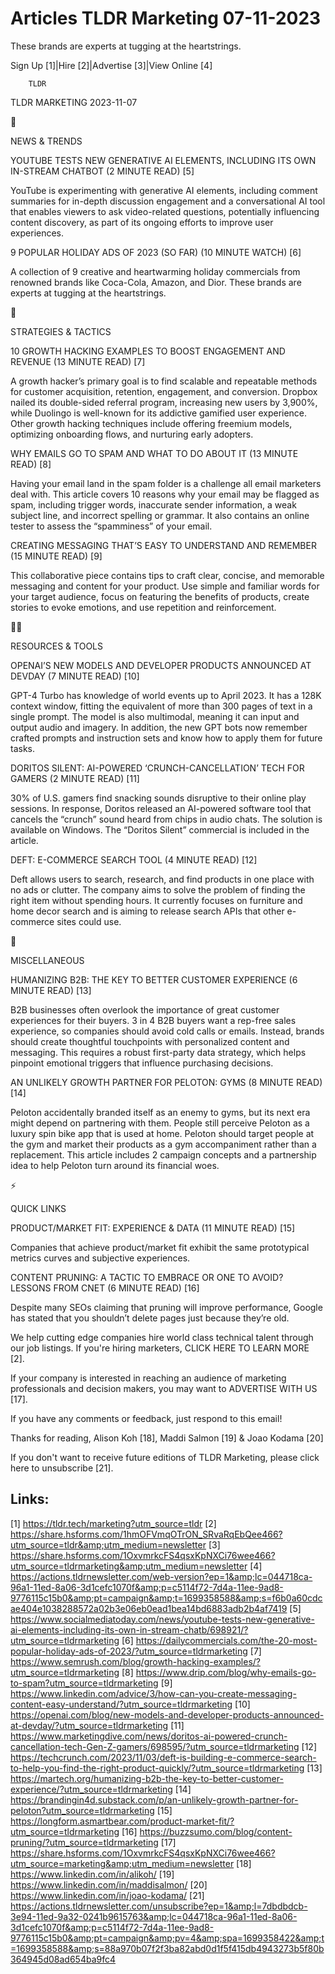 # Articles TLDR Marketing 07-11-2023

These brands are experts at tugging at the heartstrings.  

Sign Up [1]|Hire [2]|Advertise [3]|View Online [4] 

		TLDR 

TLDR MARKETING 2023-11-07

📱 

NEWS & TRENDS

 YOUTUBE TESTS NEW GENERATIVE AI ELEMENTS, INCLUDING ITS OWN IN-STREAM
CHATBOT (2 MINUTE READ) [5] 

 YouTube is experimenting with generative AI elements, including
comment summaries for in-depth discussion engagement and a
conversational AI tool that enables viewers to ask video-related
questions, potentially influencing content discovery, as part of its
ongoing efforts to improve user experiences. 

 9 POPULAR HOLIDAY ADS OF 2023 (SO FAR) (10 MINUTE WATCH) [6] 

 A collection of 9 creative and heartwarming holiday commercials from
renowned brands like Coca-Cola, Amazon, and Dior. These brands are
experts at tugging at the heartstrings. 

🚀 

STRATEGIES & TACTICS

 10 GROWTH HACKING EXAMPLES TO BOOST ENGAGEMENT AND REVENUE (13 MINUTE
READ) [7] 

 A growth hacker’s primary goal is to find scalable and repeatable
methods for customer acquisition, retention, engagement, and
conversion. Dropbox nailed its double-sided referral program,
increasing new users by 3,900%, while Duolingo is well-known for its
addictive gamified user experience. Other growth hacking techniques
include offering freemium models, optimizing onboarding flows, and
nurturing early adopters. 

 WHY EMAILS GO TO SPAM AND WHAT TO DO ABOUT IT (13 MINUTE READ) [8] 

 Having your email land in the spam folder is a challenge all email
marketers deal with. This article covers 10 reasons why your email may
be flagged as spam, including trigger words, inaccurate sender
information, a weak subject line, and incorrect spelling or grammar.
It also contains an online tester to assess the “spamminess” of
your email. 

 CREATING MESSAGING THAT’S EASY TO UNDERSTAND AND REMEMBER (15
MINUTE READ) [9] 

 This collaborative piece contains tips to craft clear, concise, and
memorable messaging and content for your product. Use simple and
familiar words for your target audience, focus on featuring the
benefits of products, create stories to evoke emotions, and use
repetition and reinforcement. 

🧑‍💻 

RESOURCES & TOOLS

 OPENAI’S NEW MODELS AND DEVELOPER PRODUCTS ANNOUNCED AT DEVDAY (7
MINUTE READ) [10] 

 GPT-4 Turbo has knowledge of world events up to April 2023. It has a
128K context window, fitting the equivalent of more than 300 pages of
text in a single prompt. The model is also multimodal, meaning it can
input and output audio and imagery. In addition, the new GPT bots now
remember crafted prompts and instruction sets and know how to apply
them for future tasks. 

 DORITOS SILENT: AI-POWERED ‘CRUNCH-CANCELLATION’ TECH FOR GAMERS
(2 MINUTE READ) [11] 

 30% of U.S. gamers find snacking sounds disruptive to their online
play sessions. In response, Doritos released an AI-powered software
tool that cancels the “crunch” sound heard from chips in audio
chats. The solution is available on Windows. The “Doritos Silent”
commercial is included in the article. 

 DEFT: E-COMMERCE SEARCH TOOL (4 MINUTE READ) [12] 

 Deft allows users to search, research, and find products in one place
with no ads or clutter. The company aims to solve the problem of
finding the right item without spending hours. It currently focuses on
furniture and home decor search and is aiming to release search APIs
that other e-commerce sites could use. 

🎁 

MISCELLANEOUS

 HUMANIZING B2B: THE KEY TO BETTER CUSTOMER EXPERIENCE (6 MINUTE READ)
[13] 

 B2B businesses often overlook the importance of great customer
experiences for their buyers. 3 in 4 B2B buyers want a rep-free sales
experience, so companies should avoid cold calls or emails. Instead,
brands should create thoughtful touchpoints with personalized content
and messaging. This requires a robust first-party data strategy, which
helps pinpoint emotional triggers that influence purchasing decisions.


 AN UNLIKELY GROWTH PARTNER FOR PELOTON: GYMS (8 MINUTE READ) [14] 

 Peloton accidentally branded itself as an enemy to gyms, but its next
era might depend on partnering with them. People still perceive
Peloton as a luxury spin bike app that is used at home. Peloton should
target people at the gym and market their products as a gym
accompaniment rather than a replacement. This article includes 2
campaign concepts and a partnership idea to help Peloton turn around
its financial woes. 

⚡ 

QUICK LINKS

 PRODUCT/MARKET FIT: EXPERIENCE & DATA (11 MINUTE READ) [15] 

 Companies that achieve product/market fit exhibit the same
prototypical metrics curves and subjective experiences. 

 CONTENT PRUNING: A TACTIC TO EMBRACE OR ONE TO AVOID? LESSONS FROM
CNET (6 MINUTE READ) [16] 

 Despite many SEOs claiming that pruning will improve performance,
Google has stated that you shouldn’t delete pages just because
they’re old. 

 We help cutting edge companies hire world class technical talent
through our job listings. If you're hiring marketers, CLICK HERE TO
LEARN MORE [2]. 

If your company is interested in reaching an audience of marketing
professionals and decision makers, you may want to ADVERTISE WITH US
[17]. 

If you have any comments or feedback, just respond to this email! 

Thanks for reading, 
Alison Koh [18], Maddi Salmon [19] & Joao Kodama [20] 

If you don't want to receive future editions of TLDR Marketing,
please click here to unsubscribe [21]. 

 

Links:
------
[1] https://tldr.tech/marketing?utm_source=tldr
[2] https://share.hsforms.com/1hmOFVmqOTrON_SRvaRqEbQee466?utm_source=tldr&amp;utm_medium=newsletter
[3] https://share.hsforms.com/1OxvmrkcFS4qsxKpNXCi76wee466?utm_source=tldrmarketing&amp;utm_medium=newsletter
[4] https://actions.tldrnewsletter.com/web-version?ep=1&amp;lc=044718ca-96a1-11ed-8a06-3d1cefc1070f&amp;p=c5114f72-7d4a-11ee-9ad8-9776115c15b0&amp;pt=campaign&amp;t=1699358588&amp;s=f6b0a60cdcae404e1038288572a02b3e06eb0ead1bea14bd6883adb2b4af7419
[5] https://www.socialmediatoday.com/news/youtube-tests-new-generative-ai-elements-including-its-own-in-stream-chatb/698921/?utm_source=tldrmarketing
[6] https://dailycommercials.com/the-20-most-popular-holiday-ads-of-2023/?utm_source=tldrmarketing
[7] https://www.semrush.com/blog/growth-hacking-examples/?utm_source=tldrmarketing
[8] https://www.drip.com/blog/why-emails-go-to-spam?utm_source=tldrmarketing
[9] https://www.linkedin.com/advice/3/how-can-you-create-messaging-content-easy-understand/?utm_source=tldrmarketing
[10] https://openai.com/blog/new-models-and-developer-products-announced-at-devday/?utm_source=tldrmarketing
[11] https://www.marketingdive.com/news/doritos-ai-powered-crunch-cancellation-tech-Gen-Z-gamers/698595/?utm_source=tldrmarketing
[12] https://techcrunch.com/2023/11/03/deft-is-building-e-commerce-search-to-help-you-find-the-right-product-quickly/?utm_source=tldrmarketing
[13] https://martech.org/humanizing-b2b-the-key-to-better-customer-experience/?utm_source=tldrmarketing
[14] https://brandingin4d.substack.com/p/an-unlikely-growth-partner-for-peloton?utm_source=tldrmarketing
[15] https://longform.asmartbear.com/product-market-fit/?utm_source=tldrmarketing
[16] https://buzzsumo.com/blog/content-pruning/?utm_source=tldrmarketing
[17] https://share.hsforms.com/1OxvmrkcFS4qsxKpNXCi76wee466?utm_source=marketing&amp;utm_medium=newsletter
[18] https://www.linkedin.com/in/alikoh/
[19] https://www.linkedin.com/in/maddisalmon/
[20] https://www.linkedin.com/in/joao-kodama/
[21] https://actions.tldrnewsletter.com/unsubscribe?ep=1&amp;l=7dbdbdcb-3e94-11ed-9a32-0241b9615763&amp;lc=044718ca-96a1-11ed-8a06-3d1cefc1070f&amp;p=c5114f72-7d4a-11ee-9ad8-9776115c15b0&amp;pt=campaign&amp;pv=4&amp;spa=1699358422&amp;t=1699358588&amp;s=88a970b07f2f3ba82abd0d1f5f415db4943273b5f80b364945d08ad654ba9fc4